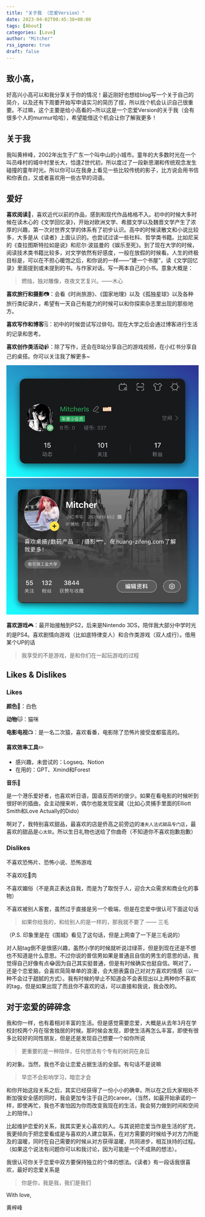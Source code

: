 ```yaml
---
title: "关于我 （恋爱Version）"
date: 2023-04-02T00:45:38+08:00
tags: [About]
categories: [Love]
author: "Mitcher"
rss_ignore: true
draft: false
---
```


## 致小高，

好高兴小高可以和我分享关于你的情况！最近刚好也想给blog写一个关于自己的简介，以及还有下周要开始写申请实习的简历了捏，所以找个机会认识自己很重要。不过嘛，这个主要是给小高看的~所以这是一个恋爱Version的关于我（会有很多个人的murmur哈哈），希望能借这个机会让你了解我更多！

## 关于我

我叫黄梓峰，2002年出生于广东一个叫中山的小城市。童年的大多数时光在一个叫员峰村的城中村里长大，恰逢Z世代初，所以度过了一段新思潮和传统观念发生碰撞的童年时光。所以你可以在我身上看见一些比较传统的影子，比方说会用书信和你表白，又或者喜欢用一些古早的词语。

## 爱好

**喜欢阅读📖**，喜欢近代以前的作品，感到和现代作品格格不入。初中的时候大多时候在读木心的《文学回忆录》，开始对欧洲文学、希腊文学以及魏晋文学产生了浓厚的兴趣，第一次对世界文学的体系有了初步认识。高中的时候读散文和小说比较多，大多是从《读者》上面认识的。也尝试过读一些社科、哲学类书籍。比如尼采的《查拉图斯特拉如是说》和尼尔·波兹曼的《娱乐至死》。到了现在大学的时候，阅读技术类书籍比较多，对文学依然有好感度，一般在放假的时候看。人生的终极目标是，可以在不担心暖饱之后，和你说的一样——“建一个书屋”，读《文学回忆录》里面提到或未提到的书。与作家对话。写一两本自己的小书。意象大概是：

> 燃烛，独对雕像，夜夜文艺复兴。——木心

**喜欢旅行和摄影**📷：会看《时尚旅游》、《国家地理》以及《孤独星球》以及各种旅行类纪录片，希望有一天自己有能力的时候可以和你探索杂志里出现的那些地方。

**喜欢写作和博客**🗒️：初中的时候尝试写过俳句。现在大学之后会通过博客进行生活的记录和思考。

**喜欢创作类活动**📹：除了写作，还会在B站分享自己的游戏视频，在小红书分享自己的桌搭。你可以关注我了解更多~

![bilibili](bilibili.png) ![小红书](xiaohongshu.png)

**喜欢游戏**🎮：最开始接触到PS2，后来是Nintendo 3DS，陪伴我大部分中学时光的是PS4。喜欢剧情向游戏（比如底特律变人）和合作类游戏（双人成行）。借用某个UP的话

  > 我享受的不是游戏，是和你们在一起玩游戏的过程

## Likes & Dislikes

### Likes

**颜色**🎨：白色

**动物**🐱：猫咪

**电影电视**📺：是一名二次猿，喜欢看番，电影除了恐怖片接受度都蛮高的。

**喜欢效率工具**✏️

- 感兴趣，未尝试的：Logseq、Notion
- 在用的：GPT、Xmind和Forest

**音乐**🎵

是一个港乐爱好者，也喜欢听日语，国语反而听的很少。如果在看电影的时候听到很好听的插曲，会主动搜来听，偶尔也能发现宝藏（比如心灵捕手里面的Elliott Smith和Love Actually的Dido）

啊对了，我特别喜欢甜品，最喜欢的店是侨高之前旁边的`潘夫人法式甜品专门店`，最喜欢的甜品是`心太软`。所以生日礼物也送给了你曲奇（不知道你不喜欢抱歉抱歉）

### Dislikes

不喜欢恐怖片、恐怖小说、恐怖游戏

不喜欢吃🐖肉

不喜欢媚俗（不是真正表达自我，而是为了取悦于人，迎合大众需求和商业化的事物）

不喜欢被别人客套，虽然过于直接是另一个极端，但是在恋爱中很认可下面这句话

> 如果你给我的，和给别人的是一样的，那我就不要了 —— 三毛

（P.S. 印象里是在《围城》看见了这句话，但是上网查了一下是三毛说的）

对人贴tag倒不是很感兴趣，虽然小学的时候就听说过绿茶，但是到现在还是不想也不知道是什么意思。不过你说的普信男如果是普通且自信的男生的意思的话，我觉得自己好像有点😂因为自己其实挺普通，但是有时候确实也挺自信。啊对了，还是个恋爱脑，会喜欢简简单单的浪漫，会大胆表露自己对对方喜欢的情感（以一种不会过于甜腻的方式）。我有时候的举止不知道会不会表现出以上两种你不喜欢的tag，但是如果出现了而且你不喜欢的话，可以直接和我说，我会改的。

## 对于恋爱的碎碎念

我和你一样，也有着相对丰富的生活。但是感觉需要恋爱，大概是从去年3月在学校封校两个月在宿舍独居的时候。那时候会发现，即使生活再怎么丰富，即使有很多比较好的同性朋友，但是还是发现自己想要一个如你所说

> 更重要的是一种陪伴，任何想法有个专有的树洞在身后 

  的对象。当然，我也不会让恋爱占据生活的全部。有句话不是说嘛

> 早恋不会影响学习，暗恋才会

和你开始这段关系之后，其实已经获得了一份小小的确幸。所以在之后大家相处不断加强安全感的同时，我会更加专注于自己的career。（当然，如最开始承诺的一样，即使再忙，我也不害怕因为你而改变我现在的生活，我会努力做到时间和空间上的陪伴。）

比起维护恋爱的关系，我其实更关心喜欢的人。与其说把恋爱当作是生活的扩充，我更倾向于把恋爱看成是与喜欢的人建立联系，在对方需要的时候给予对方力所能及的温暖，同时在自己需要的时候从对方获得温暖，共同进步，相互扶持的过程。（如果这个说法有问题你可以和我讨论，因为可能是一个不成熟的想法）。

我很认可你关于恋爱中双方要保持独立的个体的想法。《读者》有一段话我很喜欢，最好的恋爱关系是

> 你是你，我是我，我们是我们

With love,

黄梓峰
